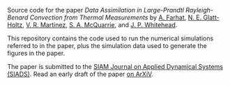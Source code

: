 Source code for the paper _Data Assimilation in Large-Prandtl Rayleigh-Benard Convection from Thermal Measurements_ by [A. Farhat](https://scholar.google.com/citations?user=LlBckhUAAAAJ&hl=en&oi=ao), [N. E. Glatt-Holtz](https://scholar.google.com/citations?user=1GRq340AAAAJ&hl=en&oi=ao), [V. R. Martinez](https://scholar.google.com/citations?user=zml74fIAAAAJ&hl=en&oi=sra), [S. A. McQuarrie](https://scholar.google.com/citations?user=qQ6JDJ4AAAAJ&hl=en&oi=sra), and [J. P. Whitehead](https://scholar.google.com/citations?hl=en&user=lLR_YEYAAAAJ).

This repository contains the code used to run the numerical simulations referred to in the paper, plus the simulation data used to generate the figures in the paper.

The paper is submitted to the [SIAM Journal on Applied Dynamical Systems (SIADS)](https://www.siam.org/Publications/Journals/SIAM-Journal-on-Applied-Dynamical-Systems-SIADS).
Read an early draft of the paper [on ArXiV](https://arxiv.org/abs/1903.01508).

